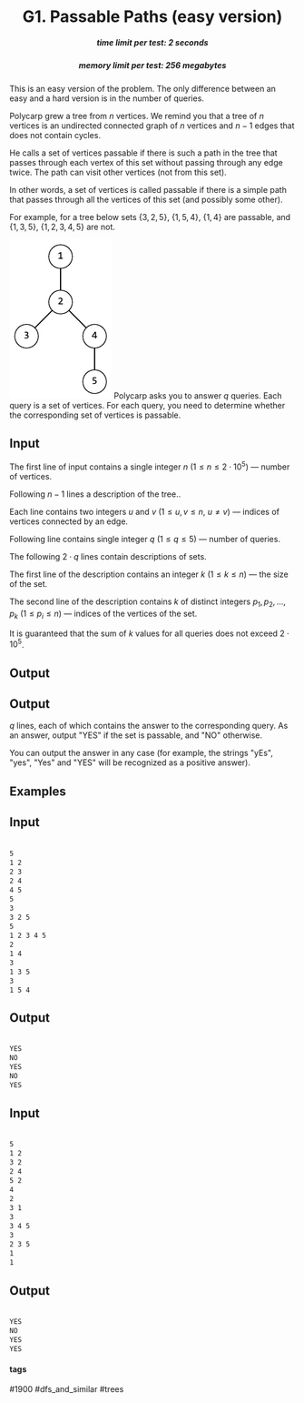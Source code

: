 <h1 style='text-align: center;'> G1. Passable Paths (easy version)</h1>

<h5 style='text-align: center;'>time limit per test: 2 seconds</h5>
<h5 style='text-align: center;'>memory limit per test: 256 megabytes</h5>

This is an easy version of the problem. The only difference between an easy and a hard version is in the number of queries.

Polycarp grew a tree from $n$ vertices. We remind you that a tree of $n$ vertices is an undirected connected graph of $n$ vertices and $n-1$ edges that does not contain cycles.

He calls a set of vertices passable if there is such a path in the tree that passes through each vertex of this set without passing through any edge twice. The path can visit other vertices (not from this set).

In other words, a set of vertices is called passable if there is a simple path that passes through all the vertices of this set (and possibly some other).

For example, for a tree below sets $\{3, 2, 5\}$, $\{1, 5, 4\}$, $\{1, 4\}$ are passable, and $\{1, 3, 5\}$, $\{1, 2, 3, 4, 5\}$ are not.

 ![](images/b1b4a0adab4bb71796bacdb63ae0f8286f0c5bf8.png) Polycarp asks you to answer $q$ queries. Each query is a set of vertices. For each query, you need to determine whether the corresponding set of vertices is passable.

## Input

The first line of input contains a single integer $n$ ($1 \le n \le 2 \cdot 10^5$) — number of vertices.

Following $n - 1$ lines a description of the tree..

Each line contains two integers $u$ and $v$ ($1 \le u, v \le n$, $u \ne v$) — indices of vertices connected by an edge.

Following line contains single integer $q$ ($1 \le q \le 5$) — number of queries.

The following $2 \cdot q$ lines contain descriptions of sets.

The first line of the description contains an integer $k$ ($1 \le k \le n$) — the size of the set.

The second line of the description contains $k$ of distinct integers $p_1, p_2, \dots, p_k$ ($1 \le p_i \le n$) — indices of the vertices of the set.

It is guaranteed that the sum of $k$ values for all queries does not exceed $2 \cdot 10^5$.

## Output

## Output

 $q$ lines, each of which contains the answer to the corresponding query. As an answer, output "YES" if the set is passable, and "NO" otherwise.

You can output the answer in any case (for example, the strings "yEs", "yes", "Yes" and "YES" will be recognized as a positive answer).

## Examples

## Input


```

5
1 2
2 3
2 4
4 5
5
3
3 2 5
5
1 2 3 4 5
2
1 4
3
1 3 5
3
1 5 4

```
## Output


```

YES
NO
YES
NO
YES

```
## Input


```

5
1 2
3 2
2 4
5 2
4
2
3 1
3
3 4 5
3
2 3 5
1
1

```
## Output


```

YES
NO
YES
YES

```


#### tags 

#1900 #dfs_and_similar #trees 